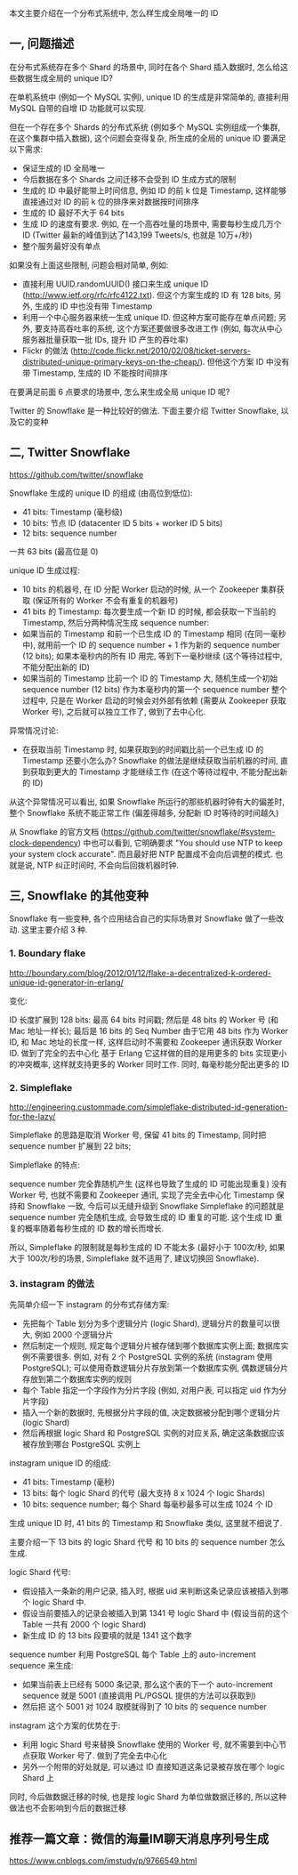 

本文主要介绍在一个分布式系统中, 怎么样生成全局唯一的 ID

## 一, 问题描述
在分布式系统存在多个 Shard 的场景中, 同时在各个 Shard 插入数据时, 怎么给这些数据生成全局的 unique ID?

在单机系统中 (例如一个 MySQL 实例), unique ID 的生成是非常简单的, 直接利用 MySQL 自带的自增 ID 功能就可以实现.

但在一个存在多个 Shards 的分布式系统 (例如多个 MySQL 实例组成一个集群, 在这个集群中插入数据), 这个问题会变得复杂, 所生成的全局的 unique ID 要满足以下需求:

* 保证生成的 ID 全局唯一
* 今后数据在多个 Shards 之间迁移不会受到 ID 生成方式的限制
* 生成的 ID 中最好能带上时间信息, 例如 ID 的前 k 位是 Timestamp, 这样能够直接通过对 ID 的前 k 位的排序来对数据按时间排序
* 生成的 ID 最好不大于 64 bits
* 生成 ID 的速度有要求. 例如, 在一个高吞吐量的场景中, 需要每秒生成几万个 ID (Twitter 最新的峰值到达了143,199 Tweets/s, 也就是 10万+/秒)
* 整个服务最好没有单点

如果没有上面这些限制, 问题会相对简单, 例如:

* 直接利用 UUID.randomUUID() 接口来生成 unique ID (http://www.ietf.org/rfc/rfc4122.txt). 但这个方案生成的 ID 有 128 bits, 另外, 生成的 ID 中也没有带 Timestamp
* 利用一个中心服务器来统一生成 unique ID. 但这种方案可能存在单点问题; 另外, 要支持高吞吐率的系统, 这个方案还要做很多改进工作 (例如, 每次从中心服务器批量获取一批 IDs, 提升 ID 产生的吞吐率)
* Flickr 的做法 (http://code.flickr.net/2010/02/08/ticket-servers-distributed-unique-primary-keys-on-the-cheap/). 但他这个方案 ID 中没有带 Timestamp, 生成的 ID 不能按时间排序

在要满足前面 6 点要求的场景中, 怎么来生成全局 unique ID 呢?

Twitter 的 Snowflake 是一种比较好的做法. 下面主要介绍 Twitter Snowflake, 以及它的变种

## 二, Twitter Snowflake
https://github.com/twitter/snowflake

Snowflake 生成的 unique ID 的组成 (由高位到低位):

* 41 bits: Timestamp (毫秒级)
* 10 bits: 节点 ID (datacenter ID 5 bits + worker ID 5 bits)
* 12 bits: sequence number

一共 63 bits (最高位是 0)

unique ID 生成过程:

* 10 bits 的机器号, 在 ID 分配 Worker 启动的时候, 从一个 Zookeeper 集群获取 (保证所有的 Worker 不会有重复的机器号)
* 41 bits 的 Timestamp: 每次要生成一个新 ID 的时候, 都会获取一下当前的 Timestamp, 然后分两种情况生成 sequence number:
* 如果当前的 Timestamp 和前一个已生成 ID 的 Timestamp 相同 (在同一毫秒中), 就用前一个 ID 的 sequence number + 1 作为新的 sequence number (12 bits); 如果本毫秒内的所有 ID 用完, 等到下一毫秒继续 (这个等待过程中, 不能分配出新的 ID)
* 如果当前的 Timestamp 比前一个 ID 的 Timestamp 大, 随机生成一个初始 sequence number (12 bits) 作为本毫秒内的第一个 sequence number
整个过程中, 只是在 Worker 启动的时候会对外部有依赖 (需要从 Zookeeper 获取 Worker 号), 之后就可以独立工作了, 做到了去中心化.

异常情况讨论:

* 在获取当前 Timestamp 时, 如果获取到的时间戳比前一个已生成 ID 的 Timestamp 还要小怎么办? Snowflake 的做法是继续获取当前机器的时间, 直到获取到更大的 Timestamp 才能继续工作 (在这个等待过程中, 不能分配出新的 ID)

从这个异常情况可以看出, 如果 Snowflake 所运行的那些机器时钟有大的偏差时, 整个 Snowflake 系统不能正常工作 (偏差得越多, 分配新 ID 时等待的时间越久)

从 Snowflake 的官方文档 (https://github.com/twitter/snowflake/#system-clock-dependency) 中也可以看到, 它明确要求 "You should use NTP to keep your system clock accurate". 而且最好把 NTP 配置成不会向后调整的模式. 也就是说, NTP 纠正时间时, 不会向后回拨机器时钟.

## 三, Snowflake 的其他变种
Snowflake 有一些变种, 各个应用结合自己的实际场景对 Snowflake 做了一些改动. 这里主要介绍 3 种.

### 1. Boundary flake
http://boundary.com/blog/2012/01/12/flake-a-decentralized-k-ordered-unique-id-generator-in-erlang/

变化:

ID 长度扩展到 128 bits:
最高 64 bits 时间戳;
然后是 48 bits 的 Worker 号 (和 Mac 地址一样长);
最后是 16 bits 的 Seq Number
由于它用 48 bits 作为 Worker ID, 和 Mac 地址的长度一样, 这样启动时不需要和 Zookeeper 通讯获取 Worker ID. 做到了完全的去中心化
基于 Erlang
它这样做的目的是用更多的 bits 实现更小的冲突概率, 这样就支持更多的 Worker 同时工作. 同时, 每毫秒能分配出更多的 ID

### 2. Simpleflake
http://engineering.custommade.com/simpleflake-distributed-id-generation-for-the-lazy/

Simpleflake 的思路是取消 Worker 号, 保留 41 bits 的 Timestamp, 同时把 sequence number 扩展到 22 bits;

Simpleflake 的特点:

sequence number 完全靠随机产生 (这样也导致了生成的 ID 可能出现重复)
没有 Worker 号, 也就不需要和 Zookeeper 通讯, 实现了完全去中心化
Timestamp 保持和 Snowflake 一致, 今后可以无缝升级到 Snowflake
Simpleflake 的问题就是 sequence number 完全随机生成, 会导致生成的 ID 重复的可能. 这个生成 ID 重复的概率随着每秒生成的 ID 数的增长而增长.

所以, Simpleflake 的限制就是每秒生成的 ID 不能太多 (最好小于 100次/秒, 如果大于 100次/秒的场景, Simpleflake 就不适用了, 建议切换回 Snowflake).

### 3. instagram 的做法
先简单介绍一下 instagram 的分布式存储方案:

* 先把每个 Table 划分为多个逻辑分片 (logic Shard), 逻辑分片的数量可以很大, 例如 2000 个逻辑分片
* 然后制定一个规则, 规定每个逻辑分片被存储到哪个数据库实例上面; 数据库实例不需要很多. 例如, 对有 2 个 PostgreSQL 实例的系统 (instagram 使用 PostgreSQL); 可以使用奇数逻辑分片存放到第一个数据库实例, 偶数逻辑分片存放到第二个数据库实例的规则
* 每个 Table 指定一个字段作为分片字段 (例如, 对用户表, 可以指定 uid 作为分片字段)
* 插入一个新的数据时, 先根据分片字段的值, 决定数据被分配到哪个逻辑分片 (logic Shard)
* 然后再根据 logic Shard 和 PostgreSQL 实例的对应关系, 确定这条数据应该被存放到哪台 PostgreSQL 实例上

instagram unique ID 的组成:

* 41 bits: Timestamp (毫秒)
* 13 bits: 每个 logic Shard 的代号 (最大支持 8 x 1024 个 logic Shards)
* 10 bits: sequence number; 每个 Shard 每毫秒最多可以生成 1024 个 ID

生成 unique ID 时, 41 bits 的 Timestamp 和 Snowflake 类似, 这里就不细说了.

主要介绍一下 13 bits 的 logic Shard 代号 和 10 bits 的 sequence number 怎么生成.

logic Shard 代号:

* 假设插入一条新的用户记录, 插入时, 根据 uid 来判断这条记录应该被插入到哪个 logic Shard 中.
* 假设当前要插入的记录会被插入到第 1341 号 logic Shard 中 (假设当前的这个 Table 一共有 2000 个 logic Shard)
* 新生成 ID 的 13 bits 段要填的就是 1341 这个数字

sequence number 利用 PostgreSQL 每个 Table 上的 auto-increment sequence 来生成:

* 如果当前表上已经有 5000 条记录, 那么这个表的下一个 auto-increment sequence 就是 5001 (直接调用 PL/PGSQL 提供的方法可以获取到)
* 然后把 这个 5001 对 1024 取模就得到了 10 bits 的 sequence number

instagram 这个方案的优势在于:

* 利用 logic Shard 号来替换 Snowflake 使用的 Worker 号, 就不需要到中心节点获取 Worker 号了. 做到了完全去中心化
* 另外一个附带的好处就是, 可以通过 ID 直接知道这条记录被存放在哪个 logic Shard 上

同时, 今后做数据迁移的时候, 也是按 logic Shard 为单位做数据迁移的, 所以这种做法也不会影响到今后的数据迁移


## 推荐一篇文章：微信的海量IM聊天消息序列号生成
https://www.cnblogs.com/imstudy/p/9766549.html